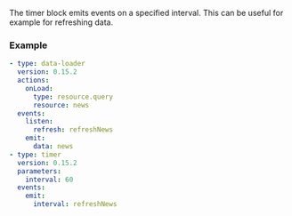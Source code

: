 The timer block emits events on a specified interval. This can be useful for example for refreshing
data.

### Example

```yaml
- type: data-loader
  version: 0.15.2
  actions:
    onLoad:
      type: resource.query
      resource: news
  events:
    listen:
      refresh: refreshNews
    emit:
      data: news
- type: timer
  version: 0.15.2
  parameters:
    interval: 60
  events:
    emit:
      interval: refreshNews
```
